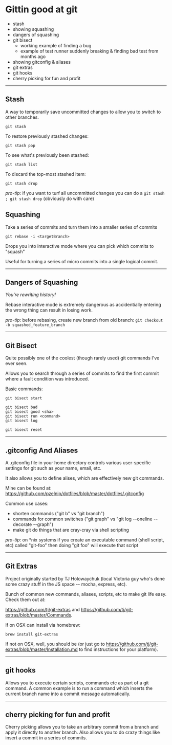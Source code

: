 # Gittin good at git

- stash
- showing squashing
- dangers of squashing
- git bisect
	- working example of finding a bug
	- example of test runner suddenly breaking & finding bad test from months ago
- showing gitconfig & aliases
- git extras
- git hooks
- cherry picking for fun and profit

---------------

## Stash

A way to temporarily save uncommitted changes to allow you to switch to other branches.

```
git stash
```

To restore previously stashed changes:

```
git stash pop
```

To see what's previously been stashed:

```
git stash list
```

To discard the top-most stashed item:

```
git stash drop
```

_pro-tip_: if you want to turf all uncommitted changes you can do a ```git stash ; git stash drop``` (obviously do with care)

## Squashing

Take a series of commits and turn them into a smaller series of commits

```
git rebase -i <targetBranch>
```

Drops you into interactive mode where you can pick which commits to "squash"

Useful for turning a series of micro commits into a single logical commit.

-----------------

## Dangers of Squashing

*You're rewriting history!*

Rebase interactive mode is extremely dangerous as accidentially entering the wrong thing can result in losing work.

_pro-tip_: before rebasing, create new branch from old branch: ```git checkout -b squashed_feature_branch```

-----------------

## Git Bisect

Quite possibly one of the coolest (though rarely used) git commands I've ever seen.

Allows you to search through a series of commits to find the first commit where a fault condition was introduced.

Basic commands:
```
git bisect start

git bisect bad
git bisect good <sha>
git bisect run <command>
git bisect log

git bisect reset
```

-----------------

## .gitconfig And Aliases

A .gitconfig file in your home directory controls various user-specific settings for git such as your name, email, etc.

It also allows you to define alises, which are effectively new git commands.

Mine can be found at: https://github.com/pzelnip/dotfiles/blob/master/dotfiles/.gitconfig

Common use cases:

- shorten commands ("git b" vs "git branch")
- commands for common switches ("git graph" vs "git log --oneline --decorate --graph")
- make git do things that are cray-cray via shell scripting

_pro-tip_: on *nix systems if you create an executable command (shell script, etc) called "git-foo" then doing "git foo" will execute that script

-----------------

## Git Extras

Project originally started by TJ Holowaychuk (local Victoria guy who's done some crazy stuff in the JS space -- mocha, express, etc).

Bunch of common new commands, aliases, scripts, etc to make git life easy.  Check them out at:

https://github.com/tj/git-extras
and
https://github.com/tj/git-extras/blob/master/Commands.

If on OSX can install via homebrew:

```
brew install git-extras
```
If not on OSX, well, you should be (or just go to https://github.com/tj/git-extras/blob/master/Installation.md to find instructions for your platform).

-----------------------

## git hooks

Allows you to execute certain scripts, commands etc as part of a git command.  A common example is to run a command which inserts the current branch name into a commit message automatically.

-----------------------

## cherry picking for fun and profit

Cherry picking allows you to take an arbitrary commit from a branch and apply it directly to another branch.  Also allows you to do crazy things like insert a commit in a series of commits.